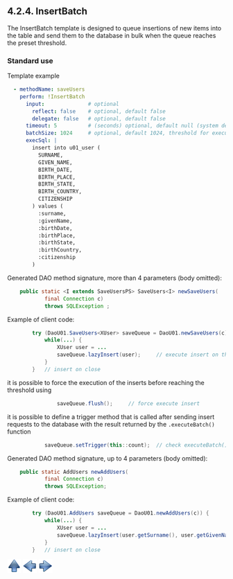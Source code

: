 ## 4.2.4. InsertBatch

The InsertBatch template is designed to queue insertions of new items into the table and send them to the database in bulk when the queue reaches the preset threshold.

### Standard use

Template example

~~~yaml
  - methodName: saveUsers
    perform: !InsertBatch
      input:              # optional
        reflect: false    # optional, default false
        delegate: false   # optional, default false
      timeout: 5          # (seconds) optional, default null (system default)
      batchSize: 1024     # optional, default 1024, threshold for execute
      execSql: |
        insert into u01_user (
          SURNAME,
          GIVEN_NAME,
          BIRTH_DATE,
          BIRTH_PLACE,
          BIRTH_STATE,
          BIRTH_COUNTRY,
          CITIZENSHIP
        ) values (
          :surname,
          :givenName,
          :birthDate,
          :birthPlace,
          :birthState,
          :birthCountry,
          :citizenship
        )
~~~

Generated DAO method signature, more than 4 parameters (body omitted):

~~~java
    public static <I extends SaveUsersPS> SaveUsers<I> newSaveUsers(
            final Connection c)
            throws SQLException ;
~~~

Example of client code:

~~~java
        try (DaoU01.SaveUsers<XUser> saveQueue = DaoU01.newSaveUsers(c)) {
            while(...) {
                XUser user = ...
                saveQueue.lazyInsert(user);     // execute insert on threshold
            }
        }   // insert on close
~~~

it is possible to force the execution of the inserts before reaching the threshold using

~~~java
                saveQueue.flush();     // force execute insert
~~~

it is possible to define a trigger method that is called after sending insert requests to the database with the result returned by the `.executeBatch()` function

~~~java
            saveQueue.setTrigger(this::count);  // check executeBatch() result
~~~

Generated DAO method signature, up to 4 parameters (body omitted):

~~~java
    public static AddUsers newAddUsers(
            final Connection c)
            throws SQLException;
~~~

Example of client code:

~~~java
        try (DaoU01.AddUsers saveQueue = DaoU01.newAddUsers(c)) {
            while(...) {
                XUser user = ...
                saveQueue.lazyInsert(user.getSurname(), user.getGivenName());     // execute insert on threshold
            }
        }   // insert on close
~~~

[![Up](go-up.png)](ConfigYaml.md) [![Next](go-previous.png)](delete.md) [![Next](go-next.png)](updateBatch.md)